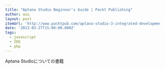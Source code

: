 ```yaml
---
title: "Aptana Studio Beginner's Guide | Packt Publishing"
author: azu
layout: post
itemUrl: 'http://www.packtpub.com/aptana-studio-3-integrated-development-environment-beginners-guide/book'
date: '2013-03-27T15:00:00.000Z'
tags:
  - javascript
  - IDE
  - php
---
```

Aptana Studioについての書籍
